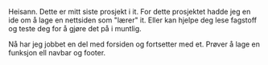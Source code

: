 Heisann. Dette er mitt siste prosjekt i it.
For dette prosjektet hadde jeg en ide om å lage en nettsiden som "lærer" it. Eller kan hjelpe deg lese fagstoff og teste deg for å gjøre det på i muntlig.


Nå har jeg jobbet en del med forsiden og fortsetter med et. Prøver å lage en funksjon ell navbar og footer. 
